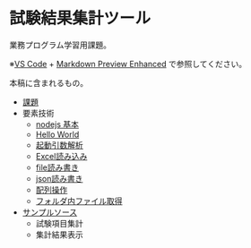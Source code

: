 # 試験結果集計ツール

業務プログラム学習用課題。

※[VS Code](https://code.visualstudio.com/download) + [Markdown Preview Enhanced](https://marketplace.visualstudio.com/items?itemName=shd101wyy.markdown-preview-enhanced) で参照してください。

本稿に含まれるもの。

- [課題](./00_docs/%E6%A6%82%E8%A6%81.md)
- 要素技術
  - [nodejs 基本](./10_src/00_%E8%A6%81%E7%B4%A0%E6%8A%80%E8%A1%93/README.md)
  - [Hello World](./10_src/00_%E8%A6%81%E7%B4%A0%E6%8A%80%E8%A1%93/sample-hello-world.js)
  - [起動引数解析](./10_src/00_%E8%A6%81%E7%B4%A0%E6%8A%80%E8%A1%93/sample-args.js)
  - [Excel読み込み](./10_src/00_%E8%A6%81%E7%B4%A0%E6%8A%80%E8%A1%93/sample-excel-read.js)
  - [file読み書き](./10_src/00_%E8%A6%81%E7%B4%A0%E6%8A%80%E8%A1%93/sample-file-io.js)
  - [json読み書き](./10_src/00_%E8%A6%81%E7%B4%A0%E6%8A%80%E8%A1%93/sample-json-io.js)
  - [配列操作](./10_src/00_%E8%A6%81%E7%B4%A0%E6%8A%80%E8%A1%93/sample-arrays.js)
  - [フォルダ内ファイル取得](./10_src/00_%E8%A6%81%E7%B4%A0%E6%8A%80%E8%A1%93/sample-glob.js)
- [サンプルソース](./10_src/)
  - 試験項目集計
  - 集計結果表示
